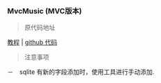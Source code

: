 ### MvcMusic (MVC版本)
> 原代码地址    

[教程](https://docs.microsoft.com/zh-cn/aspnet/core/tutorials/first-mvc-app/?view=aspnetcore-2.2) | [github 代码](https://github.com/aspnet/AspNetCore.Docs/tree/master/aspnetcore/tutorials/first-mvc-app/start-mvc/sample)

> 注意事项　　　　

－　sqlite 有新的字段添加时，使用工具进行手动添加.
